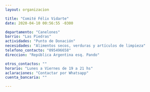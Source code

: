 ```yaml
---
layout: organizacion

title: "Comité Félix Vidarte"
date: 2020-04-10 00:56:55 -0300

departamento: "Canelones"
barrio: "Las Piedras"
actividades: "Punto de Donación"
necesidades: "Alimentos secos, verduras y artículos de limpieza"
telefono_contacto: "095496658"
direccion: "República Argentina esq. Pando"

otros_contactos: ""
horario: "Lunes a Viernes de 19 a 21 hs"
aclaraciones: "Contactar por Whatsapp"
cuenta_bancaria: ""

---
```

